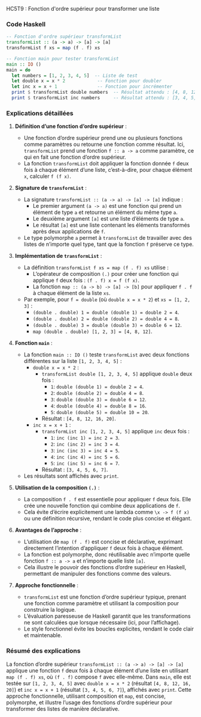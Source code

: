 HC5T9 : Fonction d'ordre supérieur pour transformer une liste
### Code Haskell

```haskell
-- Fonction d'ordre supérieur transformList
transformList :: (a -> a) -> [a] -> [a]
transformList f xs = map (f . f) xs

-- Fonction main pour tester transformList
main :: IO ()
main = do
  let numbers = [1, 2, 3, 4, 5]  -- Liste de test
  let double x = x * 2            -- Fonction pour doubler
  let inc x = x + 1               -- Fonction pour incrémenter
  print $ transformList double numbers  -- Résultat attendu : [4, 8, 12, 16, 20]
  print $ transformList inc numbers     -- Résultat attendu : [3, 4, 5, 6, 7]
```

### Explications détaillées

1. **Définition d’une fonction d’ordre supérieur** :
   - Une fonction d’ordre supérieur prend une ou plusieurs fonctions comme paramètres ou retourne une fonction comme résultat. Ici, `transformList` prend une fonction `f :: a -> a` comme paramètre, ce qui en fait une fonction d’ordre supérieur.
   - La fonction `transformList` doit appliquer la fonction donnée `f` deux fois à chaque élément d’une liste, c’est-à-dire, pour chaque élément `x`, calculer `f (f x)`.

2. **Signature de `transformList`** :
   - La signature `transformList :: (a -> a) -> [a] -> [a]` indique :
     - Le premier argument `(a -> a)` est une fonction qui prend un élément de type `a` et retourne un élément du même type `a`.
     - Le deuxième argument `[a]` est une liste d’éléments de type `a`.
     - Le résultat `[a]` est une liste contenant les éléments transformés après deux applications de `f`.
   - Le type polymorphe `a` permet à `transformList` de travailler avec des listes de n’importe quel type, tant que la fonction `f` préserve ce type.

3. **Implémentation de `transformList`** :
   - La définition `transformList f xs = map (f . f) xs` utilise :
     - L’opérateur de composition `(.)` pour créer une fonction qui applique `f` deux fois : `(f . f) x = f (f x)`.
     - La fonction `map :: (a -> b) -> [a] -> [b]` pour appliquer `f . f` à chaque élément de la liste `xs`.
   - Par exemple, pour `f = double` (où `double x = x * 2`) et `xs = [1, 2, 3]` :
     - `(double . double) 1 = double (double 1) = double 2 = 4`.
     - `(double . double) 2 = double (double 2) = double 4 = 8`.
     - `(double . double) 3 = double (double 3) = double 6 = 12`.
     - `map (double . double) [1, 2, 3] = [4, 8, 12]`.

4. **Fonction `main`** :
   - La fonction `main :: IO ()` teste `transformList` avec deux fonctions différentes sur la liste `[1, 2, 3, 4, 5]` :
     - `double x = x * 2` :
       - `transformList double [1, 2, 3, 4, 5]` applique `double` deux fois :
         - `1`: `double (double 1) = double 2 = 4`.
         - `2`: `double (double 2) = double 4 = 8`.
         - `3`: `double (double 3) = double 6 = 12`.
         - `4`: `double (double 4) = double 8 = 16`.
         - `5`: `double (double 5) = double 10 = 20`.
       - Résultat : `[4, 8, 12, 16, 20]`.
     - `inc x = x + 1` :
       - `transformList inc [1, 2, 3, 4, 5]` applique `inc` deux fois :
         - `1`: `inc (inc 1) = inc 2 = 3`.
         - `2`: `inc (inc 2) = inc 3 = 4`.
         - `3`: `inc (inc 3) = inc 4 = 5`.
         - `4`: `inc (inc 4) = inc 5 = 6`.
         - `5`: `inc (inc 5) = inc 6 = 7`.
       - Résultat : `[3, 4, 5, 6, 7]`.
   - Les résultats sont affichés avec `print`.

5. **Utilisation de la composition `(.)`** :
   - La composition `f . f` est essentielle pour appliquer `f` deux fois. Elle crée une nouvelle fonction qui combine deux applications de `f`.
   - Cela évite d’écrire explicitement une lambda comme `\x -> f (f x)` ou une définition récursive, rendant le code plus concise et élégant.

6. **Avantages de l’approche** :
   - L’utilisation de `map (f . f)` est concise et déclarative, exprimant directement l’intention d’appliquer `f` deux fois à chaque élément.
   - La fonction est polymorphe, donc réutilisable avec n’importe quelle fonction `f :: a -> a` et n’importe quelle liste `[a]`.
   - Cela illustre le pouvoir des fonctions d’ordre supérieur en Haskell, permettant de manipuler des fonctions comme des valeurs.

7. **Approche fonctionnelle** :
   - `transformList` est une fonction d’ordre supérieur typique, prenant une fonction comme paramètre et utilisant la composition pour construire la logique.
   - L’évaluation paresseuse de Haskell garantit que les transformations ne sont calculées que lorsque nécessaire (ici, pour l’affichage).
   - Le style fonctionnel évite les boucles explicites, rendant le code clair et maintenable.

### Résumé des explications

La fonction d’ordre supérieur `transformList :: (a -> a) -> [a] -> [a]` applique une fonction `f` deux fois à chaque élément d’une liste en utilisant `map (f . f) xs`, où `(f . f)` compose `f` avec elle-même. Dans `main`, elle est testée sur `[1, 2, 3, 4, 5]` avec `double x = x * 2` (résultat `[4, 8, 12, 16, 20]`) et `inc x = x + 1` (résultat `[3, 4, 5, 6, 7]`), affichés avec `print`. Cette approche fonctionnelle, utilisant composition et `map`, est concise, polymorphe, et illustre l’usage des fonctions d’ordre supérieur pour transformer des listes de manière déclarative.
